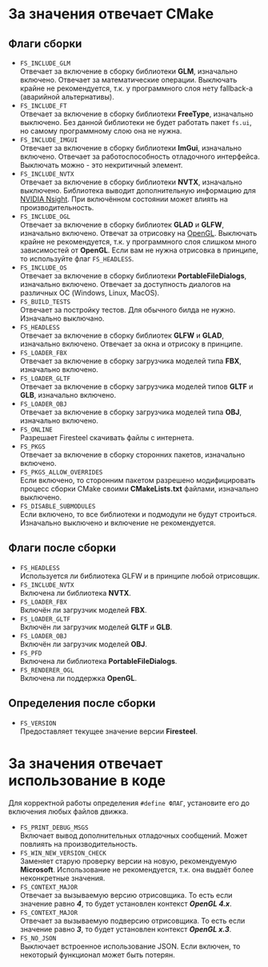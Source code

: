 # За значения отвечает CMake
## Флаги сборки
- `FS_INCLUDE_GLM`  
Отвечает за включение в сборку библиотеки **GLM**, изначально включено. Отвечает за математические операции. Выключать крайне не рекомендуется, т.к. у программного слоя нету fallback-а (аварийной альтернативы).
- `FS_INCLUDE_FT`  
Отвечает за включение в сборку библиотеки **FreeType**, изначально выключено. Без данной библиотеки не будет работать пакет `fs.ui`, но самому программному слою она не нужна.
- `FS_INCLUDE_IMGUI`  
Отвечает за включение в сборку библиотеки **ImGui**, изначально включено. Отвечает за работоспособность отладочного интерфейса. Выключать можно - это некритичный элемент.
- `FS_INCLUDE_NVTX`  
Отвечает за включение в сборку библиотеки **NVTX**, изначально выключено. Библиотека выводит дополнительную информацию для [NVIDIA Nsight](https://developer.nvidia.com/nsight-systems). При включённом состоянии может влиять на производительность.
- `FS_INCLUDE_OGL`  
Отвечает за включение в сборку библиотек **GLAD** и **GLFW**, изначально включено. Отвечат за отрисовку на [OpenGL](https://www.opengl.org/). Выключать крайне не рекомендуется, т.к. у программного слоя слишком много зависимостей от **OpenGL**. Если вам не нужна отрисовка в принципе, то используйте флаг `FS_HEADLESS`.
- `FS_INCLUDE_OS`  
Отвечает за включение в сборку библиотеки **PortableFileDialogs**, изначально включено. Отвечает за доступность диалогов на различных ОС (Windows, Linux, MacOS).
- `FS_BUILD_TESTS`  
Отвечает за постройку тестов. Для обычного билда не нужно. Изначально выключано.
- `FS_HEADLESS`  
Отвечает за включение в сборку библиотек **GLFW** и **GLAD**, изначально включено. Отвечает за окна и отрисоку в принципе.
- `FS_LOADER_FBX`  
Отвечает за включение в сборку загрузчика моделей типа **FBX**, изначально включено.
- `FS_LOADER_GLTF`  
Отвечает за включение в сборку загрузчика моделей типов **GLTF** и **GLB**, изначально включено.
- `FS_LOADER_OBJ`  
Отвечает за включение в сборку загрузчика моделей типа **OBJ**, изначально включено.
- `FS_ONLINE`  
Разрешает Firesteel скачивать файлы с интернета.
- `FS_PKGS`  
Отвечает за включение в сборку сторонних пакетов, изначально включено.
- `FS_PKGS_ALLOW_OVERRIDES`  
Если включено, то сторонним пакетом разрешено модифицировать процесс сборки CMake своими **CMakeLists.txt** файлами, изначально выключено.
- `FS_DISABLE_SUBMODULES`  
Если включено, то все библиотеки и подмодули не будут строиться. Изначально выключено и включение не рекомендуется.

## Флаги после сборки
- `FS_HEADLESS`  
Используется ли библиотека GLFW и в принципе любой отрисовщик.
- `FS_INCLUDE_NVTX`  
Включена ли библиотека **NVTX**.
- `FS_LOADER_FBX`  
Включён ли загрузчик моделей **FBX**.
- `FS_LOADER_GLTF`  
Включён ли загрузчик моделей **GLTF** и **GLB**.
- `FS_LOADER_OBJ`  
Включён ли загрузчик моделей **OBJ**.
- `FS_PFD`  
Включена ли библиотека **PortableFileDialogs**.
- `FS_RENDERER_OGL`  
Включена ли поддержка **OpenGL**.

## Определения после сборки
- `FS_VERSION`  
Предоставляет текущее значение версии **Firesteel**.

# За значения отвечает использование в коде
Для корректной работы определения `#define ФЛАГ`, установите его до включения любых файлов движка.

- `FS_PRINT_DEBUG_MSGS`  
Включает вывод дополнительных отладочных сообщений. Может повлиять на производительность.
- `FS_WIN_NEW_VERSION_CHECK`  
Заменяет старую проверку версии на новую, рекомендуемую **Microsoft**. Использование не рекомендуется, т.к. она выдаёт более неконкретные значения.
- `FS_CONTEXT_MAJOR`  
Отвечает за вызываемую версию отрисовщика. То есть если значение равно ***4***, то будет установлен контекст ***OpenGL 4.x***.
- `FS_CONTEXT_MAJOR`  
Отвечает за вызываемую подверсию отрисовщика. То есть если значение равно ***3***, то будет установлен контекст ***OpenGL x.3***.
- `FS_NO_JSON`  
Выключает встроенное использование JSON. Если включен, то некоторый функционал может быть потерян.
